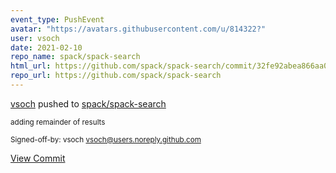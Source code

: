 ```yaml
---
event_type: PushEvent
avatar: "https://avatars.githubusercontent.com/u/814322?"
user: vsoch
date: 2021-02-10
repo_name: spack/spack-search
html_url: https://github.com/spack/spack-search/commit/32fe92abea866aa02e040d83086755ad0ecfaf7f
repo_url: https://github.com/spack/spack-search
---
```


<a href='https://github.com/vsoch' target='_blank'>vsoch</a> pushed to <a href='https://github.com/spack/spack-search' target='_blank'>spack/spack-search</a>

<small>adding remainder of results

Signed-off-by: vsoch <vsoch@users.noreply.github.com></small>

<a href='https://github.com/spack/spack-search/commit/32fe92abea866aa02e040d83086755ad0ecfaf7f' target='_blank'>View Commit</a>
